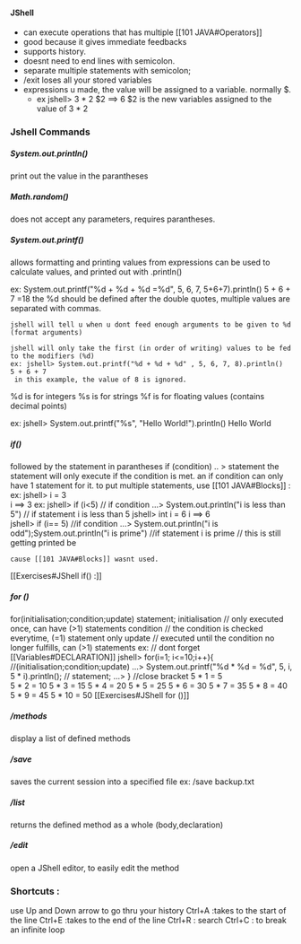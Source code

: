 #### JShell
- can execute operations that has multiple [[101 JAVA#Operators]]
- good because it gives immediate feedbacks
- supports history.
- doesnt need to end lines with semicolon.
- separate multiple statements with semicolon;
- /exit loses all your stored variables
- expressions u made, the value will be assigned to a variable. normally $.
	- ex jshell> 3 * 2
	$2 ==> 6
	$2 is the new variables assigned to the value of 3 * 2 



### Jshell Commands

##### System.out.println() 
print out the value in the parantheses
##### Math.random() 
does not accept any parameters, requires parantheses.
##### System.out.printf()
allows formatting and printing values from expressions
can be used to calculate values, and printed out with .println()

ex: 
	System.out.printf("%d + %d + %d =%d", 5, 6, 7, 5+6+7).println()
	5 + 6 + 7 =18 
		the %d should be defined after the double quotes, multiple values are separated with commas.

	jshell will tell u when u dont feed enough arguments to be given to %d (format arguments)
	
	jshell will only take the first (in order of writing) values to be fed to the modifiers (%d) 
	ex: jshell> System.out.printf("%d + %d + %d" , 5, 6, 7, 8).println()
	5 + 6 + 7
	 in this example, the value of 8 is ignored.

%d is for integers 
%s is for strings
%f is for floating values (contains decimal points)

ex:
	jshell> System.out.printf("%s", "Hello World!").println()
	Hello World
##### if() 
followed by the statement in parantheses 
if (condition)
.. > statement
the statement will only execute if the condition is met.
an if condition can only have 1 statement for it.
to put multiple statements, use [[101 JAVA#Blocks]] :
ex:
	jshell> i = 3            
	i ==> 3
	ex: jshell> if (i<5)                                              // if condition
	   ...> System.out.println("i is less than 5")        // if statement
		i is less than 5
		jshell> int i = 6 
	i ==> 6  
	jshell> if (i== 5)                                                                              //if condition
	...> System.out.println("i is odd");System.out.println("i is prime") //if statement
	i is prime          // this is still getting printed be
	
	cause [[101 JAVA#Blocks]] wasnt used.

[[Exercises#JShell if() :]]


##### for ()
for(initialisation;condition;update)
statement;
initialisation // only executed once, can have (>1) statements
condition    // the condition is checked everytime,  (=1) statement only
update        // executed until the condition no longer fulfills, can (>1) statements 
 ex:                                                            // dont forget [[Variables#DECLARATION]]
	jshell> for(i=1; i<=10;i++){                             //(initialisation;condition;update)
	   ...>     System.out.printf("%d * %d = %d", 5, i, 5 * i).println();   // statement;
	   ...> }                                                               //close bracket 
	5 * 1 = 5                                                            
	5 * 2 = 10
	5 * 3 = 15
	5 * 4 = 20
	5 * 5 = 25
	5 * 6 = 30
	5 * 7 = 35
	5 * 8 = 40
	5 * 9 = 45
	5 * 10 = 50
[[Exercises#JShell for ()]]
##### /methods
display a list of defined methods
##### /save
saves the current session into a specified file
ex: /save backup.txt 
##### /list 
returns the defined method as a whole (body,declaration)
##### /edit
open a JShell editor, to easily edit the method
### Shortcuts : 
use Up and Down arrow to go thru your history
Ctrl+A :takes  to the start of the line
Ctrl+E :takes to the end of the line
Ctrl+R : search
Ctrl+C : to break an infinite loop